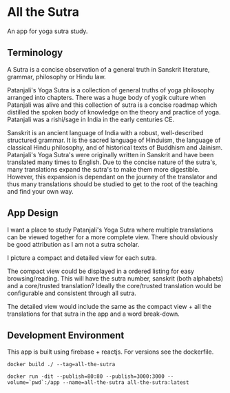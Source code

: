 # All the Sutra

An app for yoga sutra study.

## Terminology

A Sutra is a concise observation of a general truth in Sanskrit literature, grammar, philosophy or Hindu law.

Patanjali's Yoga Sutra is a collection of general truths of yoga philosophy arranged into chapters. There was a huge body of yogik culture when Patanjali was alive and this collection of sutra is a concise roadmap which distilled the spoken body of knowledge on the theory and practice of yoga. Patanjali was a rishi/sage in India in the early centuries CE.

Sanskrit is an ancient language of India with a robust, well-described structured grammar. It is the sacred language of Hinduism, the language of classical Hindu philosophy, and of historical texts of Buddhism and Jainism. Patanjali's Yoga Sutra's were originally written in Sanskrit and have been translated many times to English. Due to the concise nature of the sutra's, many translations expand the sutra's to make them more digestible. However, this expansion is dependant on the journey of the translator and thus many translations should be studied to get to the root of the teaching and find your own way.

## App Design

I want a place to study Patanjali's Yoga Sutra where multiple translations can be viewed together for a more complete view. There should obviously be good attribution as I am not a sutra scholar.

I picture a compact and detailed view for each sutra.

The compact view could be displayed in a ordered listing for easy browsing/reading. This will have the sutra number, sanskrit (both alphabets) and a core/trusted translation? Ideally the core/trusted translation would be configurable and consistent through all sutra.

The detailed view would include the same as the compact view + all the translations for that sutra in the app and a word break-down.

## Development Environment

This app is built using firebase + reactjs. For versions see the dockerfile.

```
docker build ./ --tag=all-the-sutra
```

```
docker run -dit --publish=80:80 --publish=3000:3000 --volume=`pwd`:/app --name=all-the-sutra all-the-sutra:latest
```

